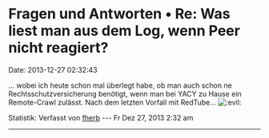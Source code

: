 Fragen und Antworten • Re: Was liest man aus dem Log, wenn Peer nicht reagiert?
===============================================================================

Date: 2013-12-27 02:32:43

\... wobei ich heute schon mal überlegt habe, ob man auch schon ne
Rechtsschutzversicherung benötigt, wenn man bei YACY zu Hause ein
Remote-Crawl zulässt. Nach dem letzten Vorfall mit RedTube\...
![:evil:](http://forum.yacy-websuche.de/images/smilies/icon_evil.gif "Evil or Very Mad")

Statistik: Verfasst von
[fherb](http://forum.yacy-websuche.de/memberlist.php?mode=viewprofile&u=9031)
--- Fr Dez 27, 2013 2:32 am

------------------------------------------------------------------------
